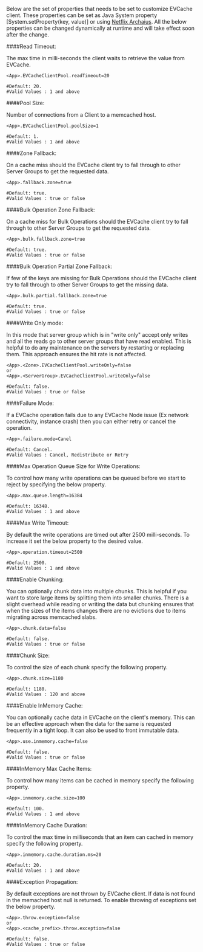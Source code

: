 Below are the set of properties that needs to be set to customize EVCache client. These properties can be set as Java System property [System.setProperty(key, value)] or using [Netflix Archaius](https://github.com/Netflix/archaius). All the below properties can be changed dynamically at runtime and will take effect soon after the change.

####Read Timeout:

The max time in milli-seconds the client waits to retrieve the value from EVCache.
```property
<App>.EVCacheClientPool.readTimeout=20

#Default: 20. 
#Valid Values : 1 and above
```

####Pool Size:

Number of connections from a Client to a memcached host.
```property
<App>.EVCacheClientPool.poolSize=1

#Default: 1. 
#Valid Values : 1 and above
```

####Zone Fallback:

On a cache miss should the EVCache client try to fall through to other Server Groups to get the requested data.
```property
<App>.fallback.zone=true

#Default: true. 
#Valid Values : true or false
```

####Bulk Operation Zone Fallback:

On a cache miss for Bulk Operations should the EVCache client try to fall through to other Server Groups to get the requested data.
```property
<App>.bulk.fallback.zone=true

#Default: true. 
#Valid Values : true or false
```

####Bulk Operation Partial Zone Fallback:

If few of the keys are missing for Bulk Operations should the EVCache client try to fall through to other Server Groups to get the missing data.
```property
<App>.bulk.partial.fallback.zone=true

#Default: true. 
#Valid Values : true or false
```

####Write Only mode:

In this mode that server group which is in "write only" accept only writes and all the reads go to other server groups that have read enabled. This is helpful to do any maintenance on the servers by restarting or replacing them. This approach ensures the hit rate is not affected.
```property
<App>.<Zone>.EVCacheClientPool.writeOnly=false 
or
<App>.<ServerGroup>.EVCacheClientPool.writeOnly=false

#Default: false. 
#Valid Values : true or false
```

####Failure Mode:

If a EVCache operation fails due to any EVCache Node issue (Ex network connectivity, instance crash) then you can either retry or cancel the operation.
```property
<App>.failure.mode=Canel

#Default: Cancel. 
#Valid Values : Cancel, Redistribute or Retry
```

####Max Operation Queue Size for Write Operations:

To control how many write operations can be queued before we start to reject by specifying the below property.
```property
<App>.max.queue.length=16384

#Default: 16348. 
#Valid Values : 1 and above
```

####Max Write Timeout:

By default the write operations are timed out after 2500 milli-seconds. To increase it set the below property to the desired value.
```property
<App>.operation.timeout=2500

#Default: 2500. 
#Valid Values : 1 and above
```

####Enable Chunking:

You can optionally chunk data into multiple chunks. This is helpful if you want to store large items by splitting them into smaller chunks. There is a slight overhead while reading or writing the data but chunking ensures that when the sizes of the items changes there are no evictions due to items migrating across memcached slabs.
```property
<App>.chunk.data=false

#Default: false. 
#Valid Values : true or false
```

####Chunk Size:

To control the size of each chunk specify the following property.
```property
<App>.chunk.size=1180

#Default: 1180. 
#Valid Values : 120 and above
```

####Enable InMemory Cache:

You can optionally cache data in EVCache on the client's memory. This can be an effective approach when the data for the same is requested frequently in a tight loop. It can also be used to front immutable data.
```property
<App>.use.inmemory.cache=false

#Default: false. 
#Valid Values : true or false
```

####InMemory Max Cache Items:

To control how many items can be cached in memory specify the following property.
```property
<App>.inmemory.cache.size=100 

#Default: 100. 
#Valid Values : 1 and above
```

####InMemory Cache Duration:

To control the max time in milliseconds that an item can cached in memory specify the following property.
```property
<App>.inmemory.cache.duration.ms=20

#Default: 20. 
#Valid Values : 1 and above
```

####Exception Propagation:

By default exceptions are not thrown by EVCache client. If data is not found in the memached host null is returned. To enable throwing of exceptions set the below property.
```property
<App>.throw.exception=false
or
<App>.<cache_prefix>.throw.exception=false

#Default: false. 
#Valid Values : true or false
```
